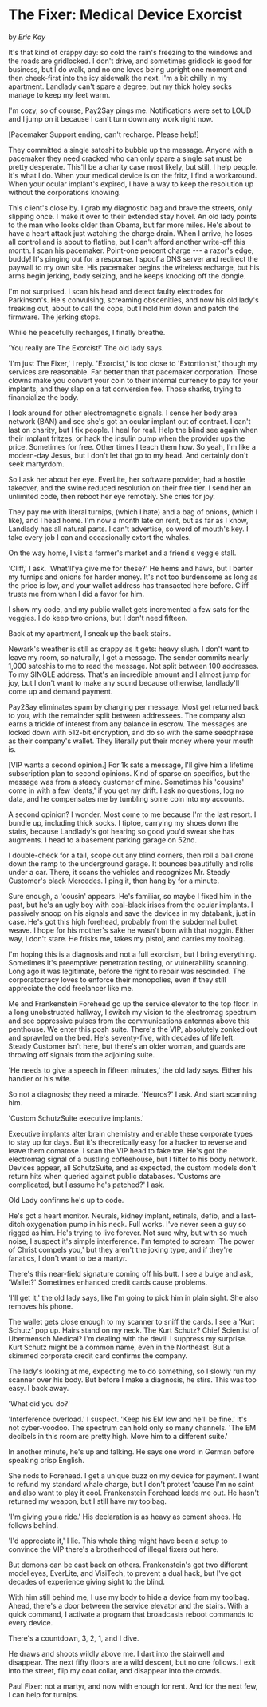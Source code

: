# The Fixer: Medical Device Exorcist

by *Eric Kay*

It's that kind of crappy day: so cold the rain's freezing to the windows and the roads are gridlocked. I don't drive, and sometimes gridlock is good for business, but I do walk, and no one loves being upright one moment and then cheek-first into the icy sidewalk the next. I'm a bit chilly in my apartment. Landlady can't spare a degree, but my thick holey socks manage to keep my feet warm.

I'm cozy, so of course, Pay2Say pings me. Notifications were set to LOUD and I jump on it because I can't turn down any work right now.

\[Pacemaker Support ending, can't recharge. Please help!\]

They committed a single satoshi to bubble up the message. Anyone with a pacemaker they need cracked who can only spare a single sat must be pretty desperate. This'll be a charity case most likely, but still, I help people. It's what I do. When your medical device is on the fritz, I find a workaround. When your ocular implant's expired, I have a way to keep the resolution up without the corporations knowing.

This client's close by. I grab my diagnostic bag and brave the streets, only slipping once. I make it over to their extended stay hovel. An old lady points to the man who looks older than Obama, but far more miles. He's about to have a heart attack just watching the charge drain. When I arrive, he loses all control and is about to flatline, but I can't afford another write-off this month. I scan his pacemaker. Point-one percent charge --- a razor's edge, buddy! It's pinging out for a response. I spoof a DNS server and redirect the paywall to my own site. His pacemaker begins the wireless recharge, but his arms begin jerking, body seizing, and he keeps knocking off the dongle.

I'm not surprised. I scan his head and detect faulty electrodes for Parkinson's. He's convulsing, screaming obscenities, and now his old lady's freaking out, about to call the cops, but I hold him down and patch the firmware. The jerking stops.

While he peacefully recharges, I finally breathe.

'You really are The Exorcist!' The old lady says.

'I'm just The Fixer,' I reply. 'Exorcist,' is too close to 'Extortionist,' though my services are reasonable. Far better than that pacemaker corporation. Those clowns make you convert your coin to their internal currency to pay for your implants, and they slap on a fat conversion fee. Those sharks, trying to financialize the body.

I look around for other electromagnetic signals. I sense her body area network (BAN) and see she's got an ocular implant out of contract. I can't last on charity, but I fix people. I heal for real. Help the blind see again when their implant fritzes, or hack the insulin pump when the provider ups the price. Sometimes for free. Other times I teach them how. So yeah, I'm like a modern-day Jesus, but I don't let that go to my head. And certainly don't seek martyrdom.

So I ask her about her eye. EverLite, her software provider, had a hostile takeover, and the swine reduced resolution on their free tier. I send her an unlimited code, then reboot her eye remotely. She cries for joy.

They pay me with literal turnips, (which I hate) and a bag of onions, (which I like), and I head home. I'm now a month late on rent, but as far as I know, Landlady has all natural parts. I can't advertise, so word of mouth's key. I take every job I can and occasionally extort the whales.

On the way home, I visit a farmer's market and a friend's veggie stall.

'Cliff,' I ask. 'What'll'ya give me for these?' He hems and haws, but I barter my turnips and onions for harder money. It's not too burdensome as long as the price is low, and your wallet address has transacted here before. Cliff trusts me from when I did a favor for him.

I show my code, and my public wallet gets incremented a few sats for the veggies. I do keep two onions, but I don't need fifteen.

Back at my apartment, I sneak up the back stairs.

Newark's weather is still as crappy as it gets: heavy slush. I don't want to leave my room, so naturally, I get a message. The sender commits nearly 1,000 satoshis to me to read the message. Not split between 100 addresses. To my SINGLE address. That's an incredible amount and I almost jump for joy, but I don't want to make any sound because otherwise, landlady'll come up and demand payment.

Pay2Say eliminates spam by charging per message. Most get returned back to you, with the remainder split between addressees. The company also earns a trickle of interest from any balance in escrow. The messages are locked down with 512-bit encryption, and do so with the same seedphrase as their company's wallet. They literally put their money where your mouth is.

\[VIP wants a second opinion.\] For 1k sats a message, I'll give him a lifetime subscription plan to second opinions. Kind of sparse on specifics, but the message was from a steady customer of mine. Sometimes his 'cousins' come in with a few 'dents,' if you get my drift. I ask no questions, log no data, and he compensates me by tumbling some coin into my accounts.

A second opinion? I wonder. Most come to me because I'm the last resort. I bundle up, including thick socks. I tiptoe, carrying my shoes down the stairs, because Landlady's got hearing so good you'd swear she has augments. I head to a basement parking garage on 52nd.

I double-check for a tail, scope out any blind corners, then roll a ball drone down the ramp to the underground garage. It bounces beautifully and rolls under a car. There, it scans the vehicles and recognizes Mr. Steady Customer's black Mercedes. I ping it, then hang by for a minute.

Sure enough, a 'cousin' appears. He's familiar, so maybe I fixed him in the past, but he's an ugly boy with coal-black irises from the ocular implants. I passively snoop on his signals and save the devices in my databank, just in case. He's got this high forehead, probably from the subdermal bullet weave. I hope for his mother's sake he wasn't born with that noggin. Either way, I don't stare. He frisks me, takes my pistol, and carries my toolbag.

I'm hoping this is a diagnosis and not a full exorcism, but I bring everything. Sometimes it's preemptive: penetration testing, or vulnerability scanning. Long ago it was legitimate, before the right to repair was rescinded. The corporatocracy loves to enforce their monopolies, even if they still appreciate the odd freelancer like me.

Me and Frankenstein Forehead go up the service elevator to the top floor. In a long unobstructed hallway, I switch my vision to the electromag spectrum and see oppressive pulses from the communications antennas above this penthouse. We enter this posh suite. There's the VIP, absolutely zonked out and sprawled on the bed. He's seventy-five, with decades of life left. Steady Customer isn't here, but there's an older woman, and guards are throwing off signals from the adjoining suite.

'He needs to give a speech in fifteen minutes,' the old lady says. Either his handler or his wife.

So not a diagnosis; they need a miracle. 'Neuros?' I ask. And start scanning him.

'Custom SchutzSuite executive implants.'

Executive implants alter brain chemistry and enable these corporate types to stay up for days. But it's theoretically easy for a hacker to reverse and leave them comatose. I scan the VIP head to fake toe. He's got the electromag signal of a bustling coffeehouse, but I filter to his body network. Devices appear, all SchutzSuite, and as expected, the custom models don't return hits when queried against public databases. 'Customs are complicated, but I assume he's patched?' I ask.

Old Lady confirms he's up to code.

He's got a heart monitor. Neurals, kidney implant, retinals, defib, and a last-ditch oxygenation pump in his neck. Full works. I've never seen a guy so rigged as him. He's trying to live forever. Not sure why, but with so much noise, I suspect it's simple interference. I'm tempted to scream 'The power of Christ compels you,' but they aren't the joking type, and if they're fanatics, I don't want to be a martyr.

There's this near-field signature coming off his butt. I see a bulge and ask, 'Wallet?' Sometimes enhanced credit cards cause problems.

'I'll get it,' the old lady says, like I'm going to pick him in plain sight. She also removes his phone.

The wallet gets close enough to my scanner to sniff the cards. I see a 'Kurt Schutz' pop up. Hairs stand on my neck. The Kurt Schutz? Chief Scientist of Ubermensch Medical? I'm dealing with the devil! I suppress my surprise. Kurt Schutz might be a common name, even in the Northeast. But a skimmed corporate credit card confirms the company.

The lady's looking at me, expecting me to do something, so I slowly run my scanner over his body. But before I make a diagnosis, he stirs. This was too easy. I back away.

'What did you do?'

'Interference overload.' I suspect. 'Keep his EM low and he'll be fine.' It's not cyber-voodoo. The spectrum can hold only so many channels. 'The EM decibels in this room are pretty high. Move him to a different suite.'

In another minute, he's up and talking. He says one word in German before speaking crisp English.

She nods to Forehead. I get a unique buzz on my device for payment. I want to refund my standard whale charge, but I don't protest 'cause I'm no saint and also want to play it cool. Frankenstein Forehead leads me out. He hasn't returned my weapon, but I still have my toolbag.

'I'm giving you a ride.' His declaration is as heavy as cement shoes. He follows behind.

'I'd appreciate it,' I lie. This whole thing might have been a setup to convince the VIP there's a brotherhood of illegal fixers out here.

But demons can be cast back on others. Frankenstein's got two different model eyes, EverLite, and VisiTech, to prevent a dual hack, but I've got decades of experience giving sight to the blind.

With him still behind me, I use my body to hide a device from my toolbag. Ahead, there's a door between the service elevator and the stairs. With a quick command, I activate a program that broadcasts reboot commands to every device.

There's a countdown, 3, 2, 1, and I dive.

He draws and shoots wildly above me. I dart into the stairwell and disappear. The next fifty floors are a wild descent, but no one follows. I exit into the street, flip my coat collar, and disappear into the crowds.

Paul Fixer: not a martyr, and now with enough for rent. And for the next few, I can help for turnips.

